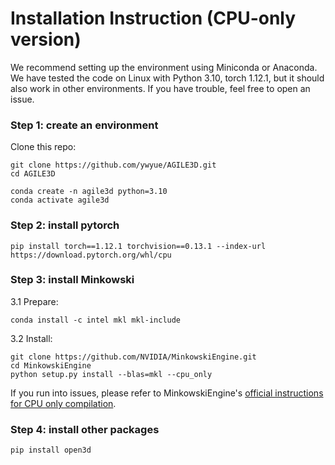 # Installation Instruction (CPU-only version)

We recommend setting up the environment using Miniconda or Anaconda. We have tested the code on Linux with Python 3.10, torch 1.12.1, but it should also work in other environments. If you have trouble, feel free to open an issue.

### Step 1: create an environment
Clone this repo:
```shell
git clone https://github.com/ywyue/AGILE3D.git
cd AGILE3D
```

```shell
conda create -n agile3d python=3.10
conda activate agile3d
```
### Step 2: install pytorch
```shell
pip install torch==1.12.1 torchvision==0.13.1 --index-url https://download.pytorch.org/whl/cpu
```
### Step 3: install Minkowski
3.1 Prepare:
```shell
conda install -c intel mkl mkl-include
```
3.2 Install:
```shell
git clone https://github.com/NVIDIA/MinkowskiEngine.git
cd MinkowskiEngine
python setup.py install --blas=mkl --cpu_only 
```
If you run into issues, please refer to MinkowskiEngine's [official instructions for CPU only compilation](https://nvidia.github.io/MinkowskiEngine/quick_start.html#cpu-only-compilation).
### Step 4: install other packages
```shell
pip install open3d
```
